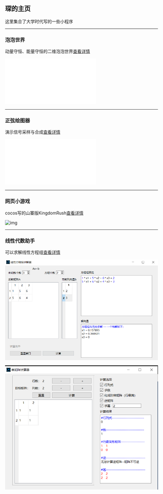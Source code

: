 ## 琛的主页
这里集合了大学时代写的一些小程序

***

### 泡泡世界
动量守恒、能量守恒的二维泡泡世界[查看详情](https://lichengchen.github.io/bubble_world/)

<iframe src="//player.bilibili.com/player.html?aid=84543138&bvid=BV1b7411e7JA&cid=144598659&page=4" scrolling="no" border="0" frameborder="no" framespacing="0" allowfullscreen="true"> </iframe>

***

### 正弦绘图器
演示信号采样与合成[查看详情](https://lichengchen.github.io/sin_painter/)

<iframe src="//player.bilibili.com/player.html?aid=84543138&bvid=BV1b7411e7JA&cid=144598627&page=2" scrolling="no" border="0" frameborder="no" framespacing="0" allowfullscreen="true"> </iframe>

***
### 网页小游戏
cocos写的山寨版KingdomRush[查看详情](https://lichengchen.github.io/cocos_demo/)

![img](https://github.com/lichengchen/cocos_demo/blob/main/pics/p2.png?raw=true)

***

### 线性代数助手
可以求解线性方程组[查看详情](https://lichengchen.github.io/calculator/)

![img](https://github.com/lichengchen/calculator/blob/main/pics/p5-5.png?raw=true)

![img](https://github.com/lichengchen/calculator/blob/main/pics/p5-3.png?raw=true)
